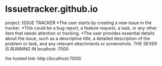 # Issuetracker.github.io
project: ISSUE TRACKER
*The user starts by creating a new issue in the tracker. 
*This could be a bug report, a feature request, a task, or any other item that needs attention or tracking.
*The user provides essential details about the issue, such as a descriptive title, a detailed description of the problem or task, and any relevant attachments or screenshots. 
THE SEVER IS RUNNING IN localhost :7000

the hosted link: http://localhost:7000/
